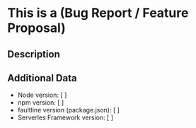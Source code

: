<!--
If you ok, please write in english.
-->

# This is a (Bug Report / Feature Proposal)

## Description

## Additional Data

- Node version: [ ]
- npm version: [ ]
- faultline version (package.json): [ ]
- Serverles Framework version: [ ]
